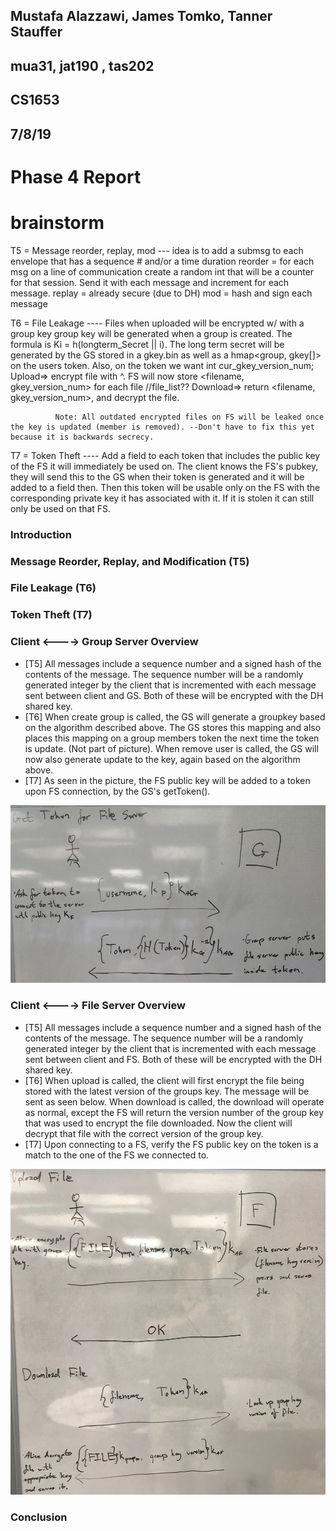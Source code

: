 ## Mustafa Alazzawi, James Tomko, Tanner Stauffer
## mua31, jat190 , tas202
## CS1653
## 7/8/19
# Phase 4 Report

# brainstorm
T5 = Message reorder, replay, mod --- idea is to add a submsg to each envelope that has a sequence # and/or a time duration
        reorder = for each msg on a line of communication create a random int that will be a counter for that session. Send it with each message and increment for each message.
        replay = already secure (due to DH)
        mod = hash and sign each message

T6 = File Leakage ----  Files when uploaded will be encrypted w/ with a group key
              group key will be generated when a group is created. The formula is Ki = h(longterm_Secret || i). The long term secret will be generated by the GS stored in a gkey.bin as well as a hmap<group, gkey[]> on the users token.
              Also, on the token we want int cur_gkey_version_num;
              Upload=> encrypt file with  ^.
              FS will now store <filename, gkey_version_num> for each file  //file_list??
              Download=> return <filename, gkey_version_num>, and decrypt the file.

              Note: All outdated encrypted files on FS will be leaked once the key is updated (member is removed). --Don't have to fix this yet because it is backwards secrecy.

T7 = Token Theft ---- Add a field to each token that includes the public key of the FS it will immediately be used on. The client   knows the FS's pubkey, they will send this to the GS when their token is generated and it will be added to a field then. Then this token will be usable only on the FS with the corresponding private key it has associated with it. If it is stolen it can still only be used on that FS.

### Introduction


### Message Reorder, Replay, and Modification (T5)

### File Leakage (T6)

### Token Theft (T7)



### Client <----> Group Server Overview
* [T5] All messages include a sequence number and a signed hash of the contents of the message. The sequence number will be a randomly generated integer by the client that is incremented with each message sent between client and GS. Both of these will be encrypted with the DH shared key.
* [T6] When create group is called, the GS will generate a groupkey based on the algorithm described above. The GS stores this mapping and also places this mapping on a group members token the next time the token is update. (Not part of picture). When remove user is called, the GS will now also generate update to the key, again based on the algorithm above.
* [T7] As seen in the picture, the FS public key will be added to a token upon FS connection, by the GS's getToken().

![Client - GS](report_img/p4_client_gs.jpg)

### Client <----> File Server Overview
* [T5] All messages include a sequence number and a signed hash of the contents of the message. The sequence number will be a randomly generated integer by the client that is incremented with each message sent between client and FS. Both of these will be encrypted with the DH shared key.
* [T6] When upload is called, the client will first encrypt the file being stored with the latest version of the groups key. The message will be sent as seen below. When download is called, the download will operate as normal, except the FS will return the version number of the group key that was used to encrypt the file downloaded. Now the client will decrypt that file with the correct version of the group key.
* [T7] Upon connecting to a FS, verify the FS public key on the token is a match to the one of the FS we connected to.

![Client - GS](report_img/p4_client_fs.jpg)

### Conclusion
